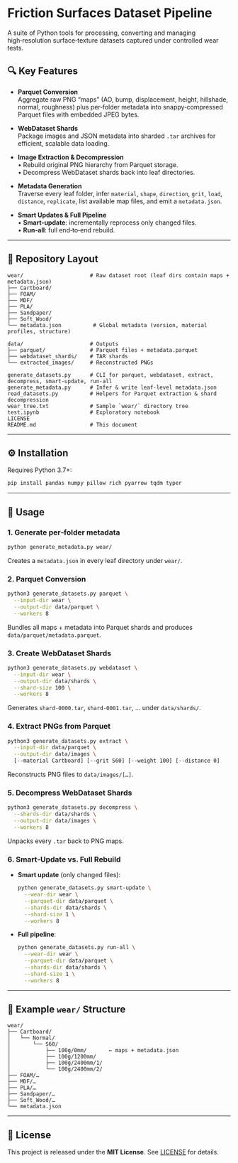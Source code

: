 # Friction Surfaces Dataset Pipeline

A suite of Python tools for processing, converting and managing high‑resolution surface‑texture datasets captured under controlled wear tests. 

## 🔍 Key Features

- **Parquet Conversion**  
  Aggregate raw PNG “maps” (AO, bump, displacement, height, hillshade, normal, roughness) plus per‑folder metadata into snappy‑compressed Parquet files with embedded JPEG bytes.

- **WebDataset Shards**  
  Package images and JSON metadata into sharded `.tar` archives for efficient, scalable data loading.

- **Image Extraction & Decompression**  
  • Rebuild original PNG hierarchy from Parquet storage.  
  • Decompress WebDataset shards back into leaf directories.

- **Metadata Generation**  
  Traverse every leaf folder, infer `material`, `shape`, `direction`, `grit`, `load`, `distance`, `replicate`, list available map files, and emit a `metadata.json`.

- **Smart Updates & Full Pipeline**  
  • **Smart‑update**: incrementally reprocess only changed files.  
  • **Run‑all**: full end‑to‑end rebuild.

---

## 📂 Repository Layout

```
wear/                     # Raw dataset root (leaf dirs contain maps + metadata.json)
├── Cartboard/
├── FOAM/
├── MDF/
├── PLA/
├── Sandpaper/
├── Soft_Wood/
└── metadata.json          # Global metadata (version, material profiles, structure)

data/                     # Outputs
├── parquet/              # Parquet files + metadata.parquet
├── webdataset_shards/    # TAR shards
└── extracted_images/     # Reconstructed PNGs

generate_datasets.py      # CLI for parquet, webdataset, extract, decompress, smart‑update, run‑all  
generate_metadata.py      # Infer & write leaf‑level metadata.json  
read_datasets.py          # Helpers for Parquet extraction & shard decompression  
wear_tree.txt             # Sample `wear/` directory tree  
test.ipynb                # Exploratory notebook  
LICENSE  
README.md                 # This document  
```

---

## ⚙️ Installation

Requires Python 3.7+:

```bash
pip install pandas numpy pillow rich pyarrow tqdm typer
```

---

## 🚀 Usage

### 1. Generate per‑folder metadata

```bash
python generate_metadata.py wear/
```

Creates a `metadata.json` in every leaf directory under `wear/`.

### 2. Parquet Conversion

```bash
python3 generate_datasets.py parquet \
  --input-dir wear \
  --output-dir data/parquet \
  --workers 8
```

Bundles all maps + metadata into Parquet shards and produces `data/parquet/metadata.parquet`.

### 3. Create WebDataset Shards

```bash
python3 generate_datasets.py webdataset \
  --input-dir wear \
  --output-dir data/shards \
  --shard-size 100 \
  --workers 8
```

Generates `shard-0000.tar`, `shard-0001.tar`, … under `data/shards/`.

### 4. Extract PNGs from Parquet

```bash
python3 generate_datasets.py extract \
  --input-dir data/parquet \
  --output-dir data/images \
  [--material Cartboard] [--grit S60] [--weight 100] [--distance 0]
```

Reconstructs PNG files to `data/images/[…]`.

### 5. Decompress WebDataset Shards

```bash
python3 generate_datasets.py decompress \
  --shards-dir data/shards \
  --output-dir data/images \
  --workers 8
```

Unpacks every `.tar` back to PNG maps.

### 6. Smart‑Update vs. Full Rebuild

- **Smart update** (only changed files):  
  ```bash
  python generate_datasets.py smart-update \
    --wear-dir wear \
    --parquet-dir data/parquet \
    --shards-dir data/shards \
    --shard-size 1 \
    --workers 8
  ```

- **Full pipeline**:  
  ```bash
  python generate_datasets.py run-all \
    --wear-dir wear \
    --parquet-dir data/parquet \
    --shards-dir data/shards \
    --shard-size 1 \
    --workers 8
  ```

---

## 🌲 Example `wear/` Structure

```
wear/
├── Cartboard/
│   └── Normal/
│       └── S60/
│           ├── 100g/0mm/       ← maps + metadata.json  
│           ├── 100g/1200mm/  
│           ├── 100g/2400mm/1/  
│           └── 100g/2400mm/2/
├── FOAM/…  
├── MDF/…  
├── PLA/…  
├── Sandpaper/…  
├── Soft_Wood/…  
└── metadata.json
```

---

## 📄 License

This project is released under the **MIT License**. See [LICENSE](LICENSE) for details.
